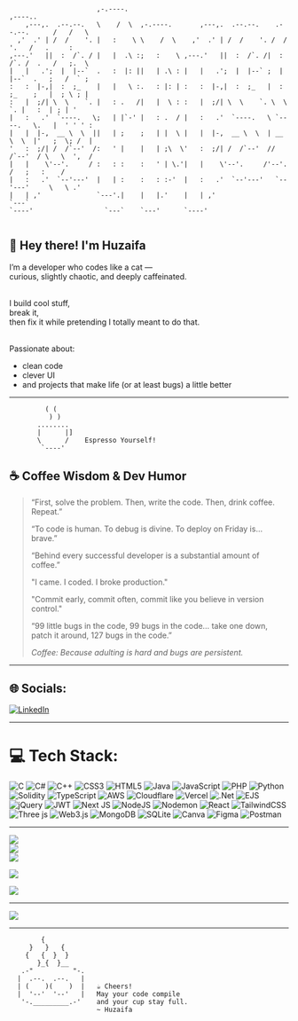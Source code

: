 ```
                                                                                            
                      ,-.----.                                                   ,----..    
    ,---,.  .--.--.   \    /  \  ,-.----.       ,---,.  .--.--.    .--.--.      /   /   \   
  ,'  .' | /  /    '. |   :    \ \    /  \    ,'  .' | /  /    '. /  /    '.   /   .     :  
,---.'   ||  :  /`. / |   |  .\ :;   :    \ ,---.'   ||  :  /`. /|  :  /`. /  .   /   ;.  \ 
|   |   .';  |  |--`  .   :  |: ||   | .\ : |   |   .';  |  |--` ;  |  |--`  .   ;   /  ` ; 
:   :  |-,|  :  ;_    |   |   \ :.   : |: | :   :  |-,|  :  ;_   |  :  ;_    ;   |  ; \ ; | 
:   |  ;/| \  \    `. |   : .   /|   |  \ : :   |  ;/| \  \    `. \  \    `. |   :  | ; | ' 
|   :   .'  `----.   \;   | |`-' |   : .  / |   :   .'  `----.   \ `----.   \.   |  ' ' ' : 
|   |  |-,  __ \  \  ||   | ;    ;   | |  \ |   |  |-,  __ \  \  | __ \  \  |'   ;  \; /  | 
'   :  ;/| /  /`--'  /:   ' |    |   | ;\  \'   :  ;/| /  /`--'  //  /`--'  / \   \  ',  /  
|   |    \'--'.     / :   : :    :   ' | \.'|   |    \'--'.     /'--'.     /   ;   :    /   
|   :   .'  `--'---'  |   | :    :   : :-'  |   :   .'  `--'---'   `--'---'     \   \ .'    
|   | ,'              `---'.|    |   |.'    |   | ,'                             `---`      
`----'                  `---`    `---'      `----'                                          
                                                                                            
```




## 👋 Hey there! I'm Huzaifa

I’m a developer who codes like a cat —<br/>
curious, slightly chaotic, and deeply caffeinated. <br/>
<br/>

I build cool stuff,  
break it,<br/>
then fix it while pretending I totally meant to do that.<br/>
<br/>

Passionate about:<br/>
- clean code <br/>  
- clever UI <br/>  
- and projects that make life (or at least bugs) a little better <br/>

---
```
         ( (
          ) )
       ........
       |      |]
       \      /    Espresso Yourself!
        `----'
```


## ☕️ Coffee Wisdom & Dev Humor

> “First, solve the problem. Then, write the code. Then, drink coffee. Repeat.”  
>  
> “To code is human. To debug is divine. To deploy on Friday is... brave.”  
>
> “Behind every successful developer is a substantial amount of coffee.”
>
> "I came. I coded. I broke production."
>
> "Commit early, commit often, commit like you believe in version control."
>
> “99 little bugs in the code, 99 bugs in the code… take one down, patch it around, 127 bugs in the code.”
>
> _Coffee: Because adulting is hard and bugs are persistent._

---

## 🌐 Socials:
[![LinkedIn](https://img.shields.io/badge/LinkedIn-%230077B5.svg?logo=linkedin&logoColor=white)](https://www.linkedin.com/in/huzaifa-khan-b1ba3a375/)



---

# 💻 Tech Stack:
![C](https://img.shields.io/badge/c-%2300599C.svg?style=flat&logo=c&logoColor=white) ![C#](https://img.shields.io/badge/c%23-%23239120.svg?style=flat&logo=csharp&logoColor=white) ![C++](https://img.shields.io/badge/c++-%2300599C.svg?style=flat&logo=c%2B%2B&logoColor=white) ![CSS3](https://img.shields.io/badge/css3-%231572B6.svg?style=flat&logo=css3&logoColor=white) ![HTML5](https://img.shields.io/badge/html5-%23E34F26.svg?style=flat&logo=html5&logoColor=white) ![Java](https://img.shields.io/badge/java-%23ED8B00.svg?style=flat&logo=openjdk&logoColor=white) ![JavaScript](https://img.shields.io/badge/javascript-%23323330.svg?style=flat&logo=javascript&logoColor=%23F7DF1E) ![PHP](https://img.shields.io/badge/php-%23777BB4.svg?style=flat&logo=php&logoColor=white) ![Python](https://img.shields.io/badge/python-3670A0?style=flat&logo=python&logoColor=ffdd54) ![Solidity](https://img.shields.io/badge/Solidity-%23363636.svg?style=flat&logo=solidity&logoColor=white) ![TypeScript](https://img.shields.io/badge/typescript-%23007ACC.svg?style=flat&logo=typescript&logoColor=white) ![AWS](https://img.shields.io/badge/AWS-%23FF9900.svg?style=flat&logo=amazon-aws&logoColor=white) ![Cloudflare](https://img.shields.io/badge/Cloudflare-F38020?style=flat&logo=Cloudflare&logoColor=white) ![Vercel](https://img.shields.io/badge/vercel-%23000000.svg?style=flat&logo=vercel&logoColor=white) ![.Net](https://img.shields.io/badge/.NET-5C2D91?style=flat&logo=.net&logoColor=white) ![EJS](https://img.shields.io/badge/ejs-%23B4CA65.svg?style=flat&logo=ejs&logoColor=black) ![jQuery](https://img.shields.io/badge/jquery-%230769AD.svg?style=flat&logo=jquery&logoColor=white) ![JWT](https://img.shields.io/badge/JWT-black?style=flat&logo=JSON%20web%20tokens) ![Next JS](https://img.shields.io/badge/Next-black?style=flat&logo=next.js&logoColor=white) ![NodeJS](https://img.shields.io/badge/node.js-6DA55F?style=flat&logo=node.js&logoColor=white) ![Nodemon](https://img.shields.io/badge/NODEMON-%23323330.svg?style=flat&logo=nodemon&logoColor=%BBDEAD) ![React](https://img.shields.io/badge/react-%2320232a.svg?style=flat&logo=react&logoColor=%2361DAFB) ![TailwindCSS](https://img.shields.io/badge/tailwindcss-%2338B2AC.svg?style=flat&logo=tailwind-css&logoColor=white) ![Three js](https://img.shields.io/badge/threejs-black?style=flat&logo=three.js&logoColor=white) ![Web3.js](https://img.shields.io/badge/web3.js-F16822?style=flat&logo=web3.js&logoColor=white) ![MongoDB](https://img.shields.io/badge/MongoDB-%234ea94b.svg?style=flat&logo=mongodb&logoColor=white) ![SQLite](https://img.shields.io/badge/sqlite-%2307405e.svg?style=flat&logo=sqlite&logoColor=white) ![Canva](https://img.shields.io/badge/Canva-%2300C4CC.svg?style=flat&logo=Canva&logoColor=white) ![Figma](https://img.shields.io/badge/figma-%23F24E1E.svg?style=flat&logo=figma&logoColor=white) ![Postman](https://img.shields.io/badge/Postman-FF6C37?style=flat&logo=postman&logoColor=white)

---

![](https://github-readme-stats.vercel.app/api?username=CoffeeTheBest&theme=midnight-purple&hide_border=false&include_all_commits=true&count_private=false)<br/>
![](https://nirzak-streak-stats.vercel.app/?user=CoffeeTheBest&theme=midnight-purple&hide_border=false)<br/>
![](https://github-readme-stats.vercel.app/api/top-langs/?username=CoffeeTheBest&theme=midnight-purple&hide_border=false&include_all_commits=true&count_private=false&layout=compact)

![](https://quotes-github-readme.vercel.app/api?type=vetical&theme=radical)

![](https://github-contributor-stats.vercel.app/api?username=CoffeeTheBest&limit=5&theme=midnight-purple&combine_all_yearly_contributions=true)

---

[![](https://visitcount.itsvg.in/api?id=CoffeeTheBest&icon=2&color=6)](https://visitcount.itsvg.in)

<!-- Proudly created with GPRM ( https://gprm.itsvg.in ) -->

---

<!-- Farewell ASCII: Brewed with positivity! -->
```
        {
     }   }   {
    {   {  }  }
       }_{  }__
   .-"          "-.
  |  .--.  .--.   |
  | (    )(    )  |   ☕ Cheers!
  |  '--'  '--'   |   May your code compile
   '-._________.-'    and your cup stay full.
                      ~ Huzaifa
```
